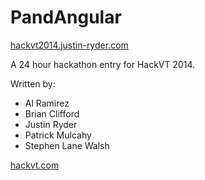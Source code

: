 PandAngular
===========

[hackvt2014.justin-ryder.com](http://hackvt2014.justin-ryder.com/)

A 24 hour hackathon entry for HackVT 2014.

Written by:
* Al Ramirez
* Brian Clifford
* Justin Ryder
* Patrick Mulcahy
* Stephen Lane Walsh

[hackvt.com](http://hackvt.com/)
